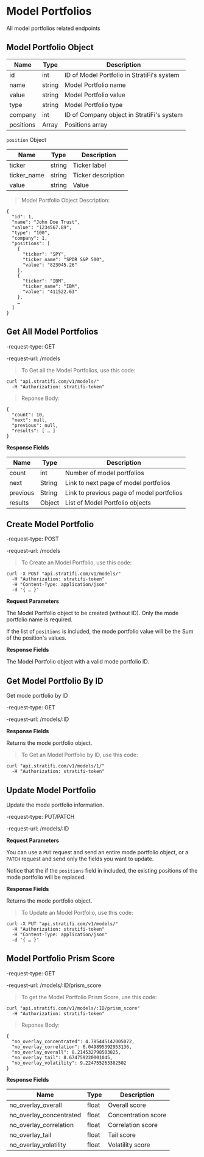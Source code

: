 # Model Portfolios

All model portfolios related endpoints

## Model Portfolio Object

Name | Type | Description
-----|------|------------
id | int | ID of Model Portfolio in StratiFi's system
name |string | Model Portfolio name
value |string | Model Portfolio value
type |string | Model Portfolio type
company |int | ID of Company object in StratiFi's system
positions | Array | Positions array

`position` Object

Name | Type | Description
-----|------|------------
ticker |string | Ticker label
ticker_name |string | Ticker description
value |string | Value

> Model Portfolio Object Description:

```shell
{
  "id": 1,
  "name": "John Doe Trust",
  "value": "1234567.89",
  "type": "100",
  "company": 1,
  "positions": [
    {
      "ticker": "SPY",
      "ticker_name": "SPDR S&P 500",
      "value": "823045.26"
    },
    {
      "ticker": "IBM",
      "ticker_name": "IBM",
      "value": "411522.63"
    },
    …
  ]
}

```

## Get All Model Portfolios

-request-type: GET

-request-url: /models

> To Get all the Model Portfolios, use this code:

```shell
curl "api.stratifi.com/v1/models/"
  -H "Authorization: stratifi-token"
```

> Reponse Body:

```shell
{
  "count": 10,
  "next": null,
  "previous": null,
  "results": [ … ]
}
```

**Response Fields**

Name | Type | Description
-----|------|------------
count | int | Number of model portfolios
next | String | Link to next page of model portfolios
previous | String | Link to previous page of model portfolios
results | Object | List of Model Portfolio objects


## Create Model Portfolio

-request-type: POST

-request-url: /models

> To Create an Model Portfolio, use this code:

```shell
curl -X POST "api.stratifi.com/v1/models/"
  -H "Authorization: stratifi-token"
  -H "Content-Type: application/json"
  -d '{ … }'
```

**Request Parameters**

The Model Portfolio object to be created (without ID). Only the mode portfolio name is required.

If the list of `positions` is included, the mode portfolio value will be the Sum of the position's values.


**Response Fields**

The Model Portfolio object with a valid mode portfolio ID.


## Get Model Portfolio By ID

Get mode portfolio by ID

-request-type: GET

-request-url: /models/:ID


**Response Fields**

Returns the mode portfolio object.

> To Get an Model Portfolio by ID, use this code:

```shell
curl "api.stratifi.com/v1/models/1/"
  -H "Authorization: stratifi-token"
```


## Update Model Portfolio

Update the mode portfolio information.

-request-type: PUT/PATCH

-request-url: /models/:ID


**Request Parameters**

You can use a `PUT` request and send an entire mode portfolio object, or a `PATCH` request and send only the fields you want to update.

Notice that the if the `positions` field in included, the existing positions of the mode portfolio will be replaced.


**Response Fields**

Returns the mode portfolio object.

> To Update an Model Portfolio, use this code:

```shell
curl -X PUT "api.stratifi.com/v1/models/"
  -H "Authorization: stratifi-token"
  -H "Content-Type: application/json"
  -d '{ … }'
```

## Model Portfolio Prism Score

-request-type: GET

-request-url: /models/:ID/prism_score

> To get the Model Portfolio Prism Score, use this code:

```shell
curl "api.stratifi.com/v1/models/:ID/prism_score"
  -H "Authorization: stratifi-token"
```

> Reponse Body:

```shell
{
  "no_overlay_concentrated": 4.785445142005072,
  "no_overlay_correlation": 6.049895392953136,
  "no_overlay_overall": 8.214532798503825,
  "no_overlay_tail": 8.674759220001045,
  "no_overlay_volatility": 9.224755263382502
}
```

**Response Fields**

Name | Type | Description
-----|------|------------
no_overlay_overall | float | Overall score
no_overlay_concentrated | float | Concentration score
no_overlay_correlation | float | Correlation score
no_overlay_tail | float | Tail score
no_overlay_volatility | float | Volatility score
